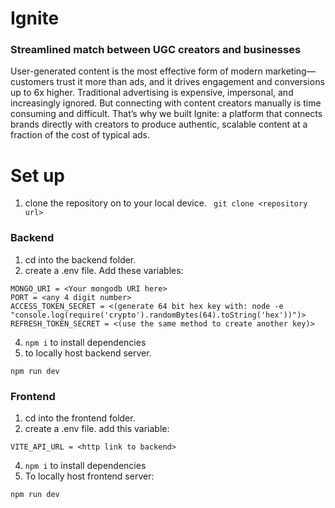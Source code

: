 # Ignite
### Streamlined match between UGC creators and businesses
User-generated content is the most effective form of modern marketing—customers trust it more than ads, and it drives engagement and conversions up to 6x higher. Traditional advertising is expensive, impersonal, and increasingly ignored. But connecting with content creators manually is time consuming and difficult. That’s why we built Ignite: a platform that connects brands directly with creators to produce authentic, scalable content at a fraction of the cost of typical ads.

# Set up
1. clone the repository on to your local device.
``` git clone <repository url>```
### Backend
1. cd into the backend folder.
2. create a .env file. Add these variables:
```
MONGO_URI = <Your mongodb URI here>
PORT = <any 4 digit number>
ACCESS_TOKEN_SECRET = <(generate 64 bit hex key with: node -e "console.log(require('crypto').randomBytes(64).toString('hex'))")>
REFRESH_TOKEN_SECRET = <(use the same method to create another key)>
```
4. `npm i` to install dependencies
5. to locally host backend server.
```
npm run dev 
```
### Frontend
1. cd into the frontend folder.
2. create a .env file. add this variable:
```
VITE_API_URL = <http link to backend>
```
4. `npm i` to install dependencies
5. To locally host frontend server:
```
npm run dev
```

